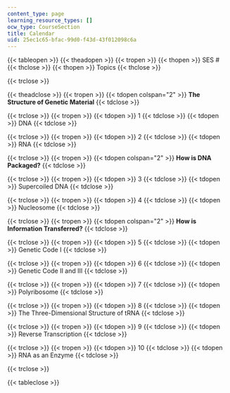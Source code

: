 ```yaml
---
content_type: page
learning_resource_types: []
ocw_type: CourseSection
title: Calendar
uid: 25ec1c65-bfac-99d0-f43d-43f012098c6a
---
```


{{< tableopen >}}
{{< theadopen >}}
{{< tropen >}}
{{< thopen >}}
SES #
{{< thclose >}}
{{< thopen >}}
Topics
{{< thclose >}}

{{< trclose >}}

{{< theadclose >}}
{{< tropen >}}
{{< tdopen colspan="2" >}}
**The Structure of Genetic Material**
{{< tdclose >}}

{{< trclose >}}
{{< tropen >}}
{{< tdopen >}}
1
{{< tdclose >}}
{{< tdopen >}}
DNA
{{< tdclose >}}

{{< trclose >}}
{{< tropen >}}
{{< tdopen >}}
2
{{< tdclose >}}
{{< tdopen >}}
RNA
{{< tdclose >}}

{{< trclose >}}
{{< tropen >}}
{{< tdopen colspan="2" >}}
**How is DNA Packaged?**
{{< tdclose >}}

{{< trclose >}}
{{< tropen >}}
{{< tdopen >}}
3
{{< tdclose >}}
{{< tdopen >}}
Supercoiled DNA
{{< tdclose >}}

{{< trclose >}}
{{< tropen >}}
{{< tdopen >}}
4
{{< tdclose >}}
{{< tdopen >}}
Nucleosome
{{< tdclose >}}

{{< trclose >}}
{{< tropen >}}
{{< tdopen colspan="2" >}}
**How is Information Transferred?**
{{< tdclose >}}

{{< trclose >}}
{{< tropen >}}
{{< tdopen >}}
5
{{< tdclose >}}
{{< tdopen >}}
Genetic Code I
{{< tdclose >}}

{{< trclose >}}
{{< tropen >}}
{{< tdopen >}}
6
{{< tdclose >}}
{{< tdopen >}}
Genetic Code II and III
{{< tdclose >}}

{{< trclose >}}
{{< tropen >}}
{{< tdopen >}}
7
{{< tdclose >}}
{{< tdopen >}}
Polyribosome
{{< tdclose >}}

{{< trclose >}}
{{< tropen >}}
{{< tdopen >}}
8
{{< tdclose >}}
{{< tdopen >}}
The Three-Dimensional Structure of tRNA
{{< tdclose >}}

{{< trclose >}}
{{< tropen >}}
{{< tdopen >}}
9
{{< tdclose >}}
{{< tdopen >}}
Reverse Transcription
{{< tdclose >}}

{{< trclose >}}
{{< tropen >}}
{{< tdopen >}}
10
{{< tdclose >}}
{{< tdopen >}}
RNA as an Enzyme
{{< tdclose >}}

{{< trclose >}}

{{< tableclose >}}